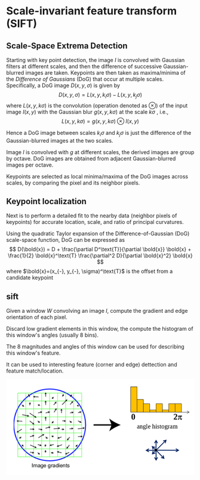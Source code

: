 # Scale-invariant feature transform (SIFT)

## Scale-Space Extrema Detection

Starting with key point detection, the image $I$ is convolved with Gaussian filters at different scales, and then the difference of successive Gaussian-blurred images are taken. 
Keypoints are then taken as maxima/minima of the *Difference of Gaussians* (DoG) that occur at multiple scales. Specifically, a DoG image $D(x,y,\sigma)$ is given by
$$
D(x,y,\sigma) = 
L(x,y,k_i \sigma) - L(x,y,k_j \sigma)
$$
where $L(x,y,k \sigma)$ is the convolution (operation denoted as $\otimes$) of the input image $I(x,y)$ with the Gaussian blur $g(x,y, k\sigma)$ at the scale $k\sigma$ , i.e.,
$$
L(x,y,k \sigma) = 
g(x,y, k\sigma) \otimes I(x,y)
$$

Hence a DoG image between scales $k_i \sigma$  and $k_j \sigma$  is just the difference of the Gaussian-blurred images at the two scales.

Image $I$ is convolved with $g$ at different scales, the derived images are group by octave. DoG images are obtained from adjacent Gaussian-blurred images per octave.

Keypoints are selected as local minima/maxima of the DoG images across scales, by comparing the pixel and its neighbor pixels.

## Keypoint localization

Next is to perform a detailed fit to the nearby data (neighbor pixels of keypoints) for accurate location, scale, and ratio of principal curvatures.

Using the quadratic Taylor expansion of the Difference-of-Gaussian (DoG) scale-space function, DoG can be expressed as
$$
D(\bold{x}) = D + 
\frac{\partial D^\text{T}}{\partial \bold{x}} \bold{x} +
\frac{1}{2} \bold{x}^\text{T} \frac{\partial^2 D}{\partial \bold{x}^2} \bold{x}
$$
where $\bold{x}=(x_{-}, y_{-}, \sigma)^\text{T}$ is the offset from a candidate keypoint 

## sift

Given a window $W$ convolving an image $I$, compute the gradient and edge orientation of each pixel.

Discard low gradient elements in this window, the compute the histogram of this window's angles (usually 8 bins).

The 8 magnitudes and angles of this window can be used for describing this window's feature.

It can be used to interesting feature (corner and edge) dettection and feature match/location.

![sift](imgs/sift.png "sift")
